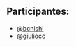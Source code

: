 ## Participantes:

- [@bcnishi](https://github.com/bcnishi)
- [@giuliocc](https://github.com/giuliocc)
